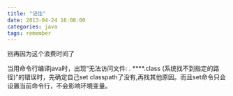 ```yaml
---
title: "记住"
date: 2013-04-24 16:08:00
categories: java
tags: remember
---
```

别再因为这个浪费时间了

当用命令行编译java时，出现“无法访问文件: . \****.class (系统找不到指定的路径)”的错误时，先确定自己set classpath了没有,再找其他原因。而且set命令只会设置当前命令行，不会影响环境变量。